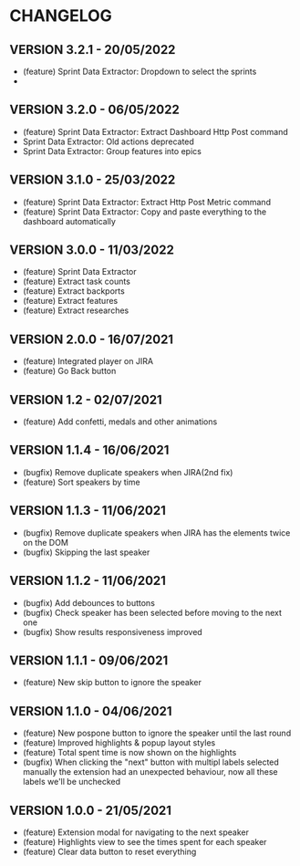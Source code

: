 # CHANGELOG
## VERSION 3.2.1 - 20/05/2022
- (feature) Sprint Data Extractor: Dropdown to select the sprints
- 
## VERSION 3.2.0 - 06/05/2022
- (feature) Sprint Data Extractor: Extract Dashboard Http Post command
- Sprint Data Extractor: Old actions deprecated
- Sprint Data Extractor: Group features into epics

## VERSION 3.1.0 - 25/03/2022
- (feature) Sprint Data Extractor: Extract Http Post Metric command
- (feature) Sprint Data Extractor: Copy and paste everything to the dashboard automatically

## VERSION 3.0.0 - 11/03/2022
- (feature) Sprint Data Extractor
- (feature) Extract task counts
- (feature) Extract backports
- (feature) Extract features
- (feature) Extract researches

## VERSION 2.0.0 - 16/07/2021
- (feature) Integrated player on JIRA
- (feature) Go Back button

## VERSION 1.2 - 02/07/2021
- (feature) Add confetti, medals and other animations

## VERSION 1.1.4 - 16/06/2021
- (bugfix) Remove duplicate speakers when JIRA(2nd fix)
- (feature) Sort speakers by time
  
## VERSION 1.1.3 - 11/06/2021
- (bugfix) Remove duplicate speakers when JIRA has the elements twice on the DOM
- (bugfix) Skipping the last speaker

## VERSION 1.1.2 - 11/06/2021
- (bugfix) Add debounces to buttons
- (bugfix) Check speaker has been selected before moving to the next one
- (bugfix) Show results responsiveness improved

## VERSION 1.1.1 - 09/06/2021
- (feature) New skip button to ignore the speaker

## VERSION 1.1.0 - 04/06/2021
- (feature) New pospone button to ignore the speaker until the last round
- (feature) Improved highlights & popup layout styles
- (feature) Total spent time is now shown on the highlights
- (bugfix) When clicking the "next" button with multipl labels selected manually the extension had an unexpected behaviour, now all these labels we'll be unchecked

## VERSION 1.0.0 - 21/05/2021
 - (feature) Extension modal for navigating to the next speaker
 - (feature) Highlights view to see the times spent for each speaker
 - (feature) Clear data button to reset everything

